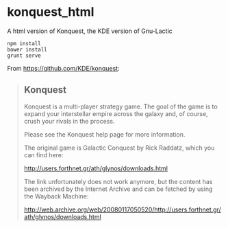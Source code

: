# konquest_html
A html version of Konquest, the KDE version of Gnu-Lactic


```
npm install
bower install
grunt serve
```



From https://github.com/KDE/konquest:


> Konquest
> --------
>
> Konquest is a multi-player strategy game. The goal of
> the game is to expand your interstellar empire across the
> galaxy and, of course, crush your rivals in the process.
>
> Please see the Konquest help page for more information.
>
> The original game is Galactic Conquest by Rick Raddatz, which you can find here:
>
> http://users.forthnet.gr/ath/glynos/downloads.html
>
> The link unfortunately does not work anymore, but the content has been archived
> by the Internet Archive and can be fetched by using the Wayback Machine:
>
> http://web.archive.org/web/20080117050520/http://users.forthnet.gr/ath/glynos/downloads.html
